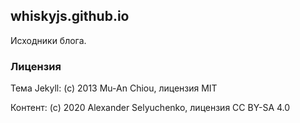 ## whiskyjs.github.io

Исходники блога.

### Лицензия

Тема Jekyll: (c) 2013 Mu-An Chiou, лицензия MIT

Контент: (c) 2020 Alexander Selyuchenko, лицензия CC BY-SA 4.0
